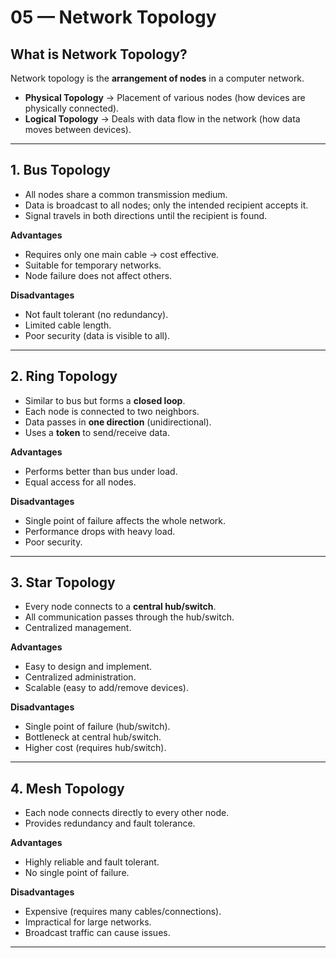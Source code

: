 # 05 — Network Topology

## What is Network Topology?
Network topology is the **arrangement of nodes** in a computer network.  

- **Physical Topology** → Placement of various nodes (how devices are physically connected).  
- **Logical Topology** → Deals with data flow in the network (how data moves between devices).  

---

## 1. Bus Topology
- All nodes share a common transmission medium.  
- Data is broadcast to all nodes; only the intended recipient accepts it.  
- Signal travels in both directions until the recipient is found.  

**Advantages**
- Requires only one main cable → cost effective.  
- Suitable for temporary networks.  
- Node failure does not affect others.  

**Disadvantages**
- Not fault tolerant (no redundancy).  
- Limited cable length.  
- Poor security (data is visible to all).  

---

## 2. Ring Topology
- Similar to bus but forms a **closed loop**.  
- Each node is connected to two neighbors.  
- Data passes in **one direction** (unidirectional).  
- Uses a **token** to send/receive data.  

**Advantages**
- Performs better than bus under load.  
- Equal access for all nodes.  

**Disadvantages**
- Single point of failure affects the whole network.  
- Performance drops with heavy load.  
- Poor security.  

---

## 3. Star Topology
- Every node connects to a **central hub/switch**.  
- All communication passes through the hub/switch.  
- Centralized management.  

**Advantages**
- Easy to design and implement.  
- Centralized administration.  
- Scalable (easy to add/remove devices).  

**Disadvantages**
- Single point of failure (hub/switch).  
- Bottleneck at central hub/switch.  
- Higher cost (requires hub/switch).  

---

## 4. Mesh Topology
- Each node connects directly to every other node.  
- Provides redundancy and fault tolerance.  

**Advantages**
- Highly reliable and fault tolerant.  
- No single point of failure.  

**Disadvantages**
- Expensive (requires many cables/connections).  
- Impractical for large networks.  
- Broadcast traffic can cause issues.  

---
